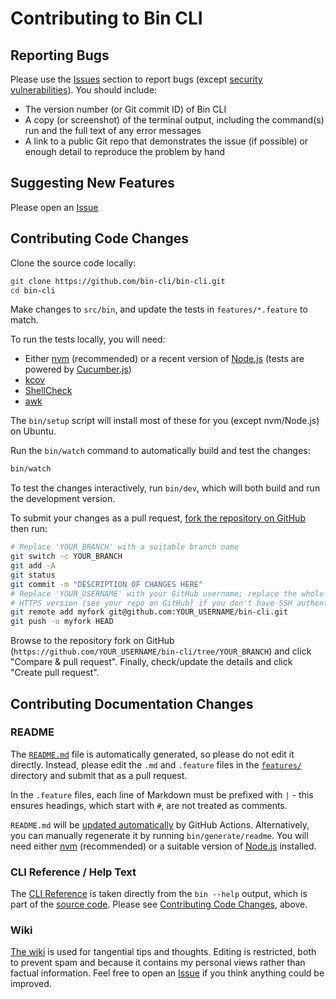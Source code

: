 # Contributing to Bin CLI

## Reporting Bugs

Please use the [Issues](https://github.com/bin-cli/bin-cli/issues) section to report bugs (except [security vulnerabilities](SECURITY.md)). You should include:

- The version number (or Git commit ID) of Bin CLI
- A copy (or screenshot) of the terminal output, including the command(s) run and the full text of any error messages
- A link to a public Git repo that demonstrates the issue (if possible) or enough detail to reproduce the problem by hand

## Suggesting New Features

Please open an [Issue](https://github.com/bin-cli/bin-cli/issues)

## Contributing Code Changes

Clone the source code locally:

```bash
git clone https://github.com/bin-cli/bin-cli.git
cd bin-cli
```

Make changes to `src/bin`, and update the tests in `features/*.feature` to match.

To run the tests locally, you will need:

- Either [nvm](https://github.com/nvm-sh/nvm) (recommended) or a recent version of [Node.js](https://nodejs.org/) (tests are powered by [Cucumber.js](https://cucumber.io/docs/installation/javascript/))
- [kcov](https://simonkagstrom.github.io/kcov/)
- [ShellCheck](https://www.shellcheck.net/)
- [awk](https://www.gnu.org/software/gawk/manual/gawk.html)

The `bin/setup` script will install most of these for you (except nvm/Node.js) on Ubuntu.

Run the `bin/watch` command to automatically build and test the changes:

```bash
bin/watch
```

To test the changes interactively, run `bin/dev`, which will both build and run the development version.

To submit your changes as a pull request, [fork the repository on GitHub](https://github.com/bin-cli/bin-cli/fork) then run:

```bash
# Replace 'YOUR_BRANCH' with a suitable branch name
git switch -c YOUR_BRANCH
git add -A
git status
git commit -m "DESCRIPTION OF CHANGES HERE"
# Replace 'YOUR_USERNAME' with your GitHub username; replace the whole URL with the
# HTTPS version (see your repo on GitHub) if you don't have SSH authentication set up
git remote add myfork git@github.com:YOUR_USERNAME/bin-cli.git
git push -u myfork HEAD
```

Browse to the repository fork on GitHub (`https://github.com/YOUR_USERNAME/bin-cli/tree/YOUR_BRANCH`) and click "Compare & pull request". Finally, check/update the details and click "Create pull request".

## Contributing Documentation Changes

### README

The [`README.md`](README.md) file is automatically generated, so please do not edit it directly. Instead, please edit the `.md` and `.feature` files in the [`features/`](features/) directory and submit that as a pull request.

In the `.feature` files, each line of Markdown must be prefixed with `|` - this ensures headings, which start with `#`, are not treated as comments.

`README.md` will be [updated automatically](.github/workflows/update-readme.yml) by GitHub Actions. Alternatively, you can manually regenerate it by running `bin/generate/readme`. You will need either [nvm](https://github.com/nvm-sh/nvm) (recommended) or a suitable version of [Node.js](https://nodejs.org/) installed.

### CLI Reference / Help Text

The [CLI Reference](README.md#cli-reference) is taken directly from the `bin --help` output, which is part of the [source code](src/bin). Please see [Contributing Code Changes](#contributing-code-changes), above.

### Wiki

[The wiki](https://github.com/bin-cli/bin-cli/wiki) is used for tangential tips and thoughts. Editing is restricted, both to prevent spam and because it contains my personal views rather than factual information. Feel free to open an [Issue](https://github.com/bin-cli/bin-cli/issues) if you think anything could be improved.
